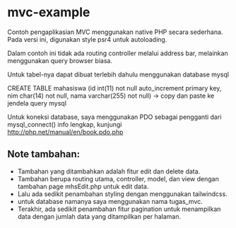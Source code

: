 # mvc-example
Contoh pengaplikasian MVC menggunakan native PHP secara sederhana.
Pada versi ini, digunakan style psr4 untuk autoloading.

Dalam contoh ini tidak ada routing controller melalui address bar, melainkan menggunakan query browser biasa.

Untuk tabel-nya dapat dibuat terlebih dahulu menggunakan database mysql

CREATE TABLE mahasiswa (id int(11) not null auto_increment primary key, nim char(14) not null, nama varchar(255) not null) -> copy dan paste ke jendela query mysql

Untuk koneksi database, saya menggunakan PDO sebagai pengganti dari mysql_connect() info lengkap, kunjungi http://php.net/manual/en/book.pdo.php

## Note tambahan:
- Tambahan yang ditambahkan adalah fitur edit dan delete data.
- Tambahan berupa routing utama, controller, model, dan view dengan tambahan page mhsEdit.php untuk edit data.
- Lalu ada sedikit penambahan styling dengan menggunakan tailwindcss.
- untuk database namanya saya menggunakan nama tugas_mvc.
- Terakhir, ada sedikit penambahan fitur pagination untuk menampilkan data dengan jumlah data yang ditampilkan per halaman.
